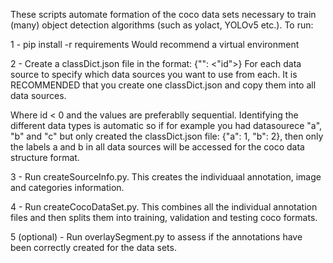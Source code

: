 These scripts automate formation of the coco data sets necessary to train (many) object detection algorithms (such as yolact, YOLOv5 etc.). To run:

1 - pip install -r requirements
Would recommend a virtual environment

2 - Create a classDict.json file in the format:
{"<label>": <"id">}
For each data source to specify which data sources you want to use from each. It is RECOMMENDED that you create one classDict.json and copy them into all data sources. 

Where id < 0 and the values are preferablly sequential.
Identifying the different data types is automatic so if for example you had datasourece "a", "b" and "c" but only created the classDict.json file:
{"a": 1, "b": 2}, then only the labels a and b in all data sources will be accessed for the coco data structure format.

3 - Run createSourceInfo.py. This creates the individuaal annotation, image and categories information.

4 - Run createCocoDataSet.py. This combines all the individual annotation files and then splits them into training, validation and testing coco formats.

5 (optional) - Run overlaySegment.py to assess if the annotations have been correctly created for the data sets.